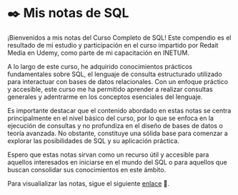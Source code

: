 # ✒️ Mis notas de SQL

¡Bienvenidos a mis notas del Curso Completo de SQL! Este compendio es el resultado de mi estudio y participación en el curso impartido por Redait Media en Udemy, como parte de mi capacitación en INETUM.

A lo largo de este curso, he adquirido conocimientos prácticos fundamentales sobre SQL, el lenguaje de consulta estructurado utilizado para interactuar con bases de datos relacionales. Con un enfoque práctico y accesible, este curso me ha permitido aprender a realizar consultas generales y adentrarme en los conceptos esenciales del lenguaje.

Es importante destacar que el contenido abordado en estas notas se centra principalmente en el nivel básico del curso, por lo que se enfoca en la ejecución de consultas y no profundiza en el diseño de bases de datos o teoría avanzada. No obstante, constituye una sólida base para comenzar a explorar las posibilidades de SQL y su aplicación práctica.

Espero que estas notas sirvan como un recurso útil y accesible para aquellos interesados en iniciarse en el mundo del SQL o para aquellos que buscan consolidar sus conocimientos en este ámbito.

Para visualializar las notas, sigue el siguiente [enlace](https://fsrv24.github.io/SQL-Notes/intro.html) 🐆.
